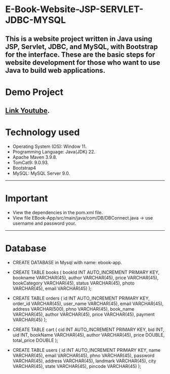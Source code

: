 # E-Book-Website-JSP-SERVLET-JDBC-MYSQL
This is a website project written in Java using JSP, Servlet, JDBC, and MySQL, with Bootstrap for the interface. These are the basic steps for website development for those who want to use Java to build web applications.
---
# Demo Project
[Link Youtube]().
---
# Technology used
  + Operating System (OS): Window 11.
  + Programming Language: Java(JDK) 22.
  + Apache Maven 3.9.8.
  + TomCat9: 9.0.93.
  + Bootstrap4
  + MySQL: MySQL Server 9.0.
---
# Important
 + View the dependencies in the pom.xml file.
 + View file EBook-App/src/main/java/com/DB/DBConnect.java -> use username and password your.
---
# Database
 + CREATE DATABASE in Mysql with name: ebook-app.
 + CREATE TABLE books (
    bookId INT AUTO_INCREMENT PRIMARY KEY,
    bookname VARCHAR(45),
    author VARCHAR(45),
    price VARCHAR(45),
    bookCategory VARCHAR(45),
    status VARCHAR(45),
    photo VARCHAR(45),
    email VARCHAR(45)
);

+ CREATE TABLE orders (
    id INT AUTO_INCREMENT PRIMARY KEY,
    order_id VARCHAR(45),
    user_name VARCHAR(45),
    email VARCHAR(45),
    address VARCHAR(500),
    phno VARCHAR(45),
    book_name VARCHAR(45),
    author VARCHAR(45),
    price VARCHAR(45),
    payment VARCHAR(45)
);

+ CREATE TABLE cart (
    cid INT AUTO_INCREMENT PRIMARY KEY,
    bid INT,
    uid INT,
    bookName VARCHAR(45),
    author VARCHAR(45),
    price DOUBLE,
    total_price DOUBLE
);

+ CREATE TABLE users (
    id INT AUTO_INCREMENT PRIMARY KEY,
    name VARCHAR(45),
    email VARCHAR(45),
    phno VARCHAR(45),
    password VARCHAR(45),
    address VARCHAR(45),
    landmark VARCHAR(45),
    city VARCHAR(45),
    state VARCHAR(45),
    pincode VARCHAR(45)
);


